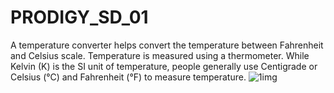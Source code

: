# PRODIGY_SD_01
A temperature converter helps convert the temperature between Fahrenheit and Celsius scale. Temperature is measured using a thermometer. While Kelvin (K) is the SI unit of temperature, people generally use Centigrade or Celsius (°C) and Fahrenheit (°F) to measure temperature. 
![1img](https://github.com/Kavishhumane/Temperature-conversion--/assets/67945266/870b2fcd-b342-4e4f-9d7f-2baa1e6a5f24)
